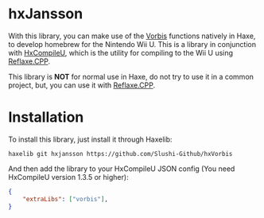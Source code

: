 # hxJansson
With this library, you can make use of the [Vorbis](https://github.com/xiph/vorbis) functions natively in Haxe, to develop homebrew for the Nintendo Wii U. This is a library in conjunction with [HxCompileU](https://github.com/Slushi-Github/hxCompileU), which is the utility for compiling to the Wii U using [Reflaxe.CPP](https://github.com/SomeRanDev/reflaxe.CPP).


This library is **NOT** for normal use in Haxe, do not try to use it in a common project, but, you can use it with [Reflaxe.CPP](https://github.com/SomeRanDev/reflaxe.CPP).

# Installation
To install this library, just install it through Haxelib:
```
haxelib git hxjansson https://github.com/Slushi-Github/hxVorbis
```
And then add the library to your HxCompileU JSON config (You need HxCompileU version 1.3.5 or higher):
```json
{
    "extraLibs": ["vorbis"],
}
```

